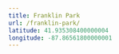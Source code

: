 ```yaml
---
title: Franklin Park
url: /franklin-park/
latitude: 41.935308400000004
longitude: -87.86561800000001
---
```

